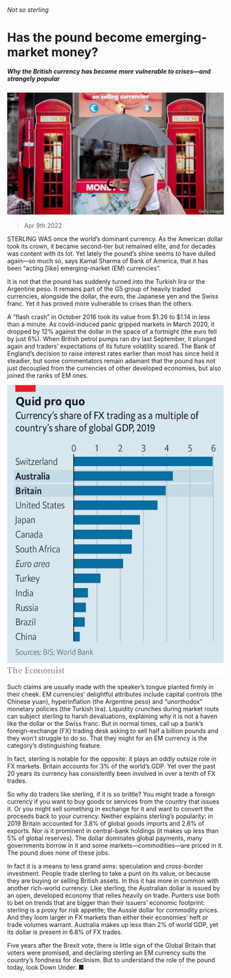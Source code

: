 ###### Not so sterling

# Has the pound become emerging-market money? 

##### Why the British currency has become more vulnerable to crises—and strangely popular 

![image](images/20220409_fnp506.jpg) 

> Apr 9th 2022 

STERLING WAS once the world’s dominant currency. As the American dollar took its crown, it became second-tier but remained elite, and for decades was content with its lot. Yet lately the pound’s shine seems to have dulled again—so much so, says Kamal Sharma of Bank of America, that it has been “acting [like] emerging-market (EM) currencies”.

It is not that the pound has suddenly turned into the Turkish lira or the Argentine peso. It remains part of the G5 group of heavily traded currencies, alongside the dollar, the euro, the Japanese yen and the Swiss franc. Yet it has proved more vulnerable to crises than the others.


A “flash crash” in October 2016 took its value from $1.26 to $1.14 in less than a minute. As covid-induced panic gripped markets in March 2020, it dropped by 12% against the dollar in the space of a fortnight (the euro fell by just 6%). When British petrol pumps ran dry last September, it plunged again and traders’ expectations of its future volatility soared. The Bank of England’s decision to raise interest rates earlier than most has since held it steadier, but some commentators remain adamant that the pound has not just decoupled from the currencies of other developed economies, but also joined the ranks of EM ones.

![image](images/20220409_FNC329.png) 


Such claims are usually made with the speaker’s tongue planted firmly in their cheek. EM currencies’ delightful attributes include capital controls (the Chinese yuan), hyperinflation (the Argentine peso) and “unorthodox” monetary policies (the Turkish lira). Liquidity crunches during market routs can subject sterling to harsh devaluations, explaining why it is not a haven like the dollar or the Swiss franc. But in normal times, call up a bank’s foreign-exchange (FX) trading desk asking to sell half a billion pounds and they won’t struggle to do so. That they might for an EM currency is the category’s distinguishing feature.

In fact, sterling is notable for the opposite: it plays an oddly outsize role in FX markets. Britain accounts for 3% of the world’s GDP. Yet over the past 20 years its currency has consistently been involved in over a tenth of FX trades.

So why do traders like sterling, if it is so brittle? You might trade a foreign currency if you want to buy goods or services from the country that issues it. Or you might sell something in exchange for it and want to convert the proceeds back to your currency. Neither explains sterling’s popularity: in 2019 Britain accounted for 3.8% of global goods imports and 2.6% of exports. Nor is it prominent in central-bank holdings (it makes up less than 5% of global reserves). The dollar dominates global payments, many governments borrow in it and some markets—commodities—are priced in it. The pound does none of these jobs.

In fact it is a means to less grand aims: speculation and cross-border investment. People trade sterling to take a punt on its value, or because they are buying or selling British assets. In this it has more in common with another rich-world currency. Like sterling, the Australian dollar is issued by an open, developed economy that relies heavily on trade. Punters use both to bet on trends that are bigger than their issuers’ economic footprint: sterling is a proxy for risk appetite; the Aussie dollar for commodity prices. And they loom larger in FX markets than either their economies’ heft or trade volumes warrant. Australia makes up less than 2% of world GDP, yet its dollar is present in 6.8% of FX trades.

Five years after the Brexit vote, there is little sign of the Global Britain that voters were promised, and declaring sterling an EM currency suits the country’s fondness for declinism. But to understand the role of the pound today, look Down Under. ■


